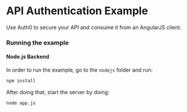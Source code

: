 # API Authentication Example

Use Auth0 to secure your API and consume it from an AngularJS client.

### Running the example
#### Node.js Backend
In order to run the example, go to the `nodejs` folder and run:
```sh
npm install
```
After doing that, start the server by doing:
```sh
node app.js
```

